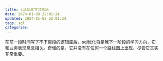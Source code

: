 ```yaml
---
title: sql优化学习笔记
date: 2024-01-08 22:01:24
updated: 2024-01-08 22:01:24
tags: sql
categories:
---
```


在前一段时间写了不下百段的逻辑库后，sql优化将是我下一阶段的学习方向，它和业务表现息息相关。奇怪的是，它并没有在任何一个路线图上出现，尽管它其实非常重要。